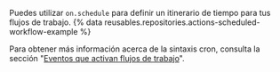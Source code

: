 Puedes utilizar `on.schedule` para definir un itinerario de tiempo para tus flujos de trabajo. {% data reusables.repositories.actions-scheduled-workflow-example %}

Para obtener más información acerca de la sintaxis cron, consulta la sección "[Eventos que activan flujos de trabajo](/actions/automating-your-workflow-with-github-actions/events-that-trigger-workflows#scheduled-events)".
